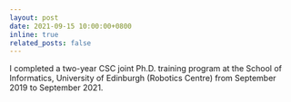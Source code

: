 ```yaml
---
layout: post
date: 2021-09-15 10:00:00+0800
inline: true
related_posts: false
---
```


I completed a two-year CSC joint Ph.D. training program at the School of Informatics, University of Edinburgh (Robotics Centre) from September 2019 to September 2021.